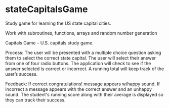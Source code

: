 # stateCapitalsGame
Study game for learning the US state capital cities.

Work with subroutines, functions, arrays and random number generation

Capitals Game – U.S. capitals study game.

Process:
The user will be presented with a multiple choice question asking them to select the correct state capital. The user will select their answer from one of four radio buttons. The application will check to see if the answer selected is correct or incorrect. A running total will keep track of the user’s success.

Feedback:
If correct congratulations! message appears w/happy sound.
If incorrect a message appears with the correct answer and an unhappy sound.
The student's running score along with their average is displayed so they can track their success.
